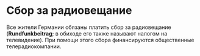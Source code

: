 # Сбор за радиовещание

Все жители Германии обязаны платить сбор за радиовещание (**Rundfunkbeitrag**; в обиходе его также называют налогом на телевидение). При помощи этого сбора финансируются общественные телерадиокомпании.
